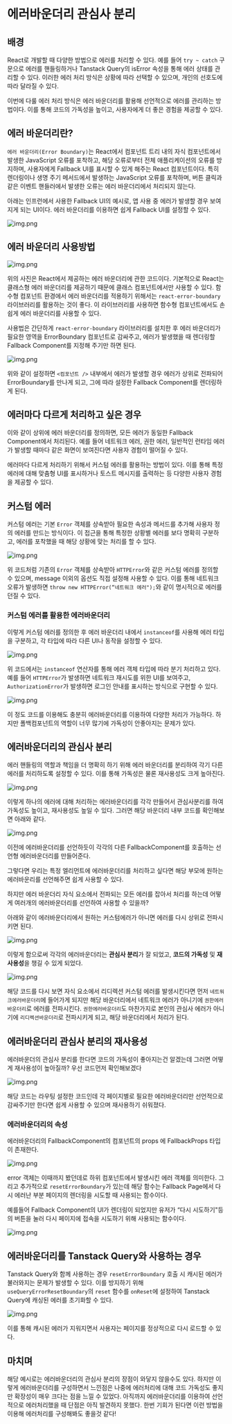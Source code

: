 # 에러바운더리 관심사 분리

## 배경

React로 개발할 때 다양한 방법으로 에러를 처리할 수 있다. 예를 들어 `try ~ catch` 구문으로 에러를 핸들링하거나 Tanstack Query의 isError 속성을 통해 에러 상태를 관리할 수 있다. 이러한 에러 처리 방식은 상황에 따라 선택할 수 있으며, 개인의 선호도에 따라 달라질 수 있다.

이번에 다룰 에러 처리 방식은 에러 바운더리를 활용해 선언적으로 에러를 관리하는 방법이다. 이를 통해 코드의 가독성을 높이고, 사용자에게 더 좋은 경험을 제공할 수 있다.

## 에러 바운더리란?

`에러 바운더리(Error Boundary)`는 React에서 컴포넌트 트리 내의 자식 컴포넌트에서 발생한 JavaScript 오류를 포착하고, 해당 오류로부터 전체 애플리케이션의 오류를 방지하며, 사용자에게 Fallback UI를 표시할 수 있게 해주는 React 컴포넌트이다. 특히 렌더링이나 생명 주기 메서드에서 발생하는 JavaScript 오류를 포착하며, 버튼 클릭과 같은 이벤트 핸들러에서 발생한 오류는 에러 바운더리에서 처리되지 않는다.

아래는 인프런에서 사용한 Fallback UI의 예시로, 앱 사용 중 에러가 발생할 경우 보여지게 되는 UI이다. 에러 바운더리를 이용하면 쉽게 Fallback UI를 설정할 수 있다.

![img.png](img/inflearn.png)

## 에러 바운더리 사용방법

![img.png](img/class-boundary.png)

위의 사진은 React에서 제공하는 에러 바운더리에 관한 코드이다. 기본적으로 React는 클래스형 에러 바운더리를 제공하기 때문에 클래스 컴포넌트에서만 사용할 수 있다. 함수형 컴포넌트 환경에서 에러 바운더리를 적용하기 위해서는 `react-error-boundary` 라이브러리를 활용하는 것이 좋다. 이 라이브러리를 사용하면 함수형 컴포넌트에서도 손쉽게 에러 바운더리를 사용할 수 있다.

사용법은 간단하게 `react-error-boundary` 라이브러리를 설치한 후 에러 바운더리가 필요한 영역을 ErrorBoundary 컴포넌트로 감싸주고, 에러가 발생했을 때 렌더링할 Fallback Component를 지정해 주기만 하면 된다.

![img.png](img/code1.png)

위와 같이 설정하면 `<컴포넌트 />` 내부에서 에러가 발생할 경우 에러가 상위로 전파되어 ErrorBoundary를 만나게 되고, 그에 따라 설정한 Fallback Component를 렌더링하게 된다.

## 에러마다 다르게 처리하고 싶은 경우

이와 같이 상위에 에러 바운더리를 정의하면, 모든 에러가 동일한 Fallback Component에서 처리된다. 예를 들어 네트워크 에러, 권한 에러, 일반적인 런타임 에러가 발생할 때마다 같은 화면이 보여진다면 사용자 경험이 떨어질 수 있다.

에러마다 다르게 처리하기 위해서 커스텀 에러를 활용하는 방법이 있다. 이를 통해 특정 에러에 대해 맞춤형 UI를 표시하거나 토스트 메시지를 출력하는 등 다양한 사용자 경험을 제공할 수 있다.

## 커스텀 에러

커스텀 에러는 기본 `Error` 객체를 상속받아 필요한 속성과 메서드를 추가해 사용자 정의 에러를 만드는 방식이다. 이 접근을 통해 특정한 상황별 에러를 보다 명확히 구분하고, 에러를 포착했을 때 해당 상황에 맞는 처리를 할 수 있다.

![img.png](img/code2.png)

위 코드처럼 기존의 `Error` 객체를 상속받아 `HTTPError`와 같은 커스텀 에러를 정의할 수 있으며, message 이외의 옵션도 직접 설정해 사용할 수 있다. 이를 통해 네트워크 오류가 발생하면 `throw new HTTPError(“네트워크 에러");`와 같이 명시적으로 에러를 던질 수 있다.

### 커스텀 에러를 활용한 에러바운더리

이렇게 커스텀 에러를 정의한 후 에러 바운더리 내에서 `instanceof`를 사용해 에러 타입을 구분하고, 각 타입에 따라 다른 UI나 동작을 설정할 수 있다.

![img.png](img/code3.png)

위 코드에서는 `instanceof` 연산자를 통해 에러 객체 타입에 따라 분기 처리하고 있다. 예를 들어 `HTTPError`가 발생하면 네트워크 재시도를 위한 UI를 보여주고, `AuthorizationError`가 발생하면 로그인 안내를 표시하는 방식으로 구현할 수 있다.

![img.png](img/code4.png)

이 정도 코드를 이용해도 충분히 에러바운더리를 이용하여 다양한 처리가 가능하다.
하지만 폴백컴포넌트의 역할이 너무 많기에 가독성이 안좋아지는 문제가 있다.

## 에러바운더리의 관심사 분리

에러 핸들링의 역할과 책임을 더 명확히 하기 위해 에러 바운더리를 분리하여 각기 다른 에러를 처리하도록 설정할 수 있다. 이를 통해 가독성은 물론 재사용성도 크게 높아진다.

![img.png](img/code5.png)

이렇게 하나의 에러에 대해 처리하는 에러바운더리를 각각 만들어서 관심사분리를 하여 가독성도 높이고, 재사용성도 높일 수 있다. 그러면 해당 바운더리 내부 코드를 확인해보면 아래와 같다.

![img.png](img/code6.png)

이전에 에러바운더리를 선언하듯이 각각의 다른 FallbackComponent를 호출하는 선언형 에러바운더리를 만들어준다.

그렇다면 우리는 특정 엘리먼트에 에러바운더리를 처리하고 싶다면 해당 부모에 원하는 에러바운리를 선언해주면 쉽게 사용할 수 있다.

하지만 에러 바운더리 자식 요소에서 전파되는 모든 에러를 잡아서 처리를 하는데 어떻게 여러개의 에러바운더리를 선언하여 사용할 수 있을까?

아래와 같이 에러바운더리에서 원하는 커스텀에러가 아니면 에러를 다시 상위로 전파시키면 된다.

![img.png](img/code7.png)

이렇게 함으로써 각각의 에러바운더리는 **관심사 분리**가 잘 되었고, **코드의 가독성** 및 **재사용성**을 챙길 수 있게 되었다.

![img.png](img/code8.png)

해당 코드를 다시 보면 자식 요소에서 리디렉션 커스텀 에러를 발생시킨다면 먼저 `네트워크에러바운더리`에 들어가게 되지만 해당 바운더리에서 네트워크 에러가 아니기에 `권한에러바운더리`로 에러를 전파시킨다. `권한에러바운더리`도 마찬가지로 본인의 관심사 에러가 아니기에 `리디렉션바운더리`로 전파시키게 되고, 해당 바운더리에서 처리가 된다.

## 에러바운더리 관심사 분리의 재사용성

에러바운더의 관심사 분리를 한다면 코드의 가독성이 좋아지는건 알겠는데 그러면 어떻게 재사용성이 높아질까?
우선 코드먼저 확인해보겠다

![img.png](img/code9.png)

해당 코드는 라우팅 설정한 코드인데 각 페이지별로 필요한 에러바운더리만 선언적으로 감싸주기만 한다면 쉽게 사용할 수 있으며 재사용하기 쉬워졌다.

### 에러바운더리의 속성

에러바운더리의 FallbackComponent의 컴포넌트의 props 에 FallbackProps 타입이 존재한다.

![img.png](img/code10.png)

error 객체는 이때까지 봤던데로 하위 컴포넌트에서 발생시킨 에러 객체를 의미한다. 그리고 추가적으로 `resetErrorBoundary`가 있는데 해당 함수는 Fallback Page에서 다시 에러난 부분 페이지의 렌더링을 시도할 때 사용되는 함수이다.

예를들어 Fallback Component의 UI가 렌더링이 되었지만 유저가 “다시 시도하기"등의 버튼을 눌러 다시 페이지에 접속을 시도하기 위해 사용되는 함수이다.

![img.png](img/code11.png)

## 에러바운더리를 Tanstack Query와 사용하는 경우

Tanstack Query와 함께 사용하는 경우 `resetErrorBoundary` 호출 시 캐시된 에러가 불러와지는 문제가 발생할 수 있다. 이를 방지하기 위해 `useQueryErrorResetBoundary`의 `reset` 함수를 `onReset`에 설정하여 Tanstack Query에 캐싱된 에러를 초기화할 수 있다.

![img.png](img/code12.png)

이를 통해 캐시된 에러가 지워지면서 사용자는 페이지를 정상적으로 다시 로드할 수 있다.

## 마치며

해당 예시로는 에러바운더리의 관심사 분리의 장점이 와닿지 않을수도 있다. 하지만 이렇게 에러바운더리를 구성하면서 느낀점은 나중에 에러처리에 대해 코드 가독성도 좋지만 확장성이 매우 크다는 점을 느낄 수 있었다. 아직까지 에러바운더리를 이용하여 선언적으로 에러처리했을 때 단점은 아직 발견하지 못했다. 한번 기회가 된다면 이런 방법을 이용해 에러처리를 구성해봐도 좋을것 같다!
